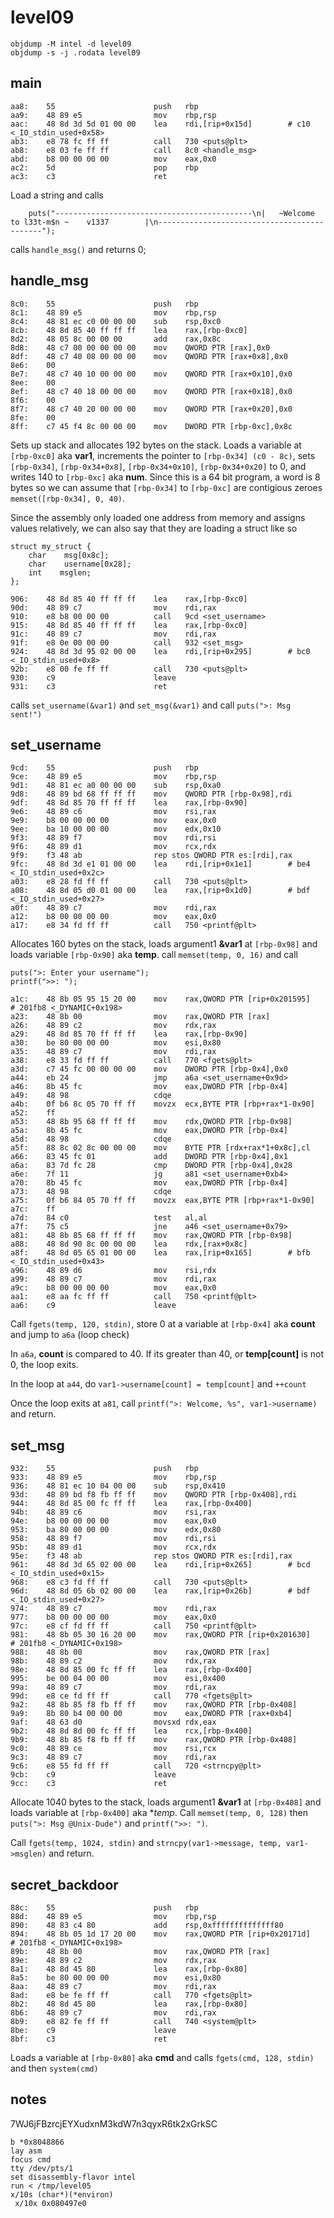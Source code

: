 # level09
```
objdump -M intel -d level09
objdump -s -j .rodata level09
```

## main
```
aa8:	55                   	push   rbp
aa9:	48 89 e5             	mov    rbp,rsp
aac:	48 8d 3d 5d 01 00 00 	lea    rdi,[rip+0x15d]        # c10 <_IO_stdin_used+0x58>
ab3:	e8 78 fc ff ff       	call   730 <puts@plt>
ab8:	e8 03 fe ff ff       	call   8c0 <handle_msg>
abd:	b8 00 00 00 00       	mov    eax,0x0
ac2:	5d                   	pop    rbp
ac3:	c3                   	ret    
```
Load a string and calls
```
    puts("--------------------------------------------\n|   ~Welcome to l33t-m$n ~    v1337        |\n--------------------------------------------");
```
calls `handle_msg()` and returns 0;

## handle_msg
```
8c0:	55                   	push   rbp
8c1:	48 89 e5             	mov    rbp,rsp
8c4:	48 81 ec c0 00 00 00 	sub    rsp,0xc0
8cb:	48 8d 85 40 ff ff ff 	lea    rax,[rbp-0xc0]
8d2:	48 05 8c 00 00 00    	add    rax,0x8c
8d8:	48 c7 00 00 00 00 00 	mov    QWORD PTR [rax],0x0
8df:	48 c7 40 08 00 00 00 	mov    QWORD PTR [rax+0x8],0x0
8e6:	00 
8e7:	48 c7 40 10 00 00 00 	mov    QWORD PTR [rax+0x10],0x0
8ee:	00 
8ef:	48 c7 40 18 00 00 00 	mov    QWORD PTR [rax+0x18],0x0
8f6:	00 
8f7:	48 c7 40 20 00 00 00 	mov    QWORD PTR [rax+0x20],0x0
8fe:	00 
8ff:	c7 45 f4 8c 00 00 00 	mov    DWORD PTR [rbp-0xc],0x8c

```
Sets up stack and allocates 192 bytes on the stack. Loads a variable at `[rbp-0xc0]` aka **var1**, increments the pointer to `[rbp-0x34] (c0 - 8c)`, sets  `[rbp-0x34]`, `[rbp-0x34+0x8]`, `[rbp-0x34+0x10]`, `[rbp-0x34+0x20]` to 0, and writes 140 to `[rbp-0xc]` aka **num**. Since this is a 64 bit program, a word is 8 bytes so we can assume that `[rbp-0x34]` to `[rbp-0xc]` are contigious zeroes `memset([rbp-0x34], 0, 40)`.

Since the assembly only loaded one address from memory and assigns values relatively, we can also say that they are loading a struct like so 
```
struct my_struct {
    char    msg[0x8c];
	char    username[0x28];
	int    msglen;
};
```

```
906:	48 8d 85 40 ff ff ff 	lea    rax,[rbp-0xc0]
90d:	48 89 c7             	mov    rdi,rax
910:	e8 b8 00 00 00       	call   9cd <set_username>
915:	48 8d 85 40 ff ff ff 	lea    rax,[rbp-0xc0]
91c:	48 89 c7             	mov    rdi,rax
91f:	e8 0e 00 00 00       	call   932 <set_msg>
924:	48 8d 3d 95 02 00 00 	lea    rdi,[rip+0x295]        # bc0 <_IO_stdin_used+0x8>
92b:	e8 00 fe ff ff       	call   730 <puts@plt>
930:	c9                   	leave  
931:	c3                   	ret    
```
calls `set_username(&var1)` and `set_msg(&var1)` and call `puts(">: Msg sent!")`

## set_username
```
9cd:	55                   	push   rbp
9ce:	48 89 e5             	mov    rbp,rsp
9d1:	48 81 ec a0 00 00 00 	sub    rsp,0xa0
9d8:	48 89 bd 68 ff ff ff 	mov    QWORD PTR [rbp-0x98],rdi
9df:	48 8d 85 70 ff ff ff 	lea    rax,[rbp-0x90]
9e6:	48 89 c6             	mov    rsi,rax
9e9:	b8 00 00 00 00       	mov    eax,0x0
9ee:	ba 10 00 00 00       	mov    edx,0x10
9f3:	48 89 f7             	mov    rdi,rsi
9f6:	48 89 d1             	mov    rcx,rdx
9f9:	f3 48 ab             	rep stos QWORD PTR es:[rdi],rax
9fc:	48 8d 3d e1 01 00 00 	lea    rdi,[rip+0x1e1]        # be4 <_IO_stdin_used+0x2c>
a03:	e8 28 fd ff ff       	call   730 <puts@plt>
a08:	48 8d 05 d0 01 00 00 	lea    rax,[rip+0x1d0]        # bdf <_IO_stdin_used+0x27>
a0f:	48 89 c7             	mov    rdi,rax
a12:	b8 00 00 00 00       	mov    eax,0x0
a17:	e8 34 fd ff ff       	call   750 <printf@plt>
```
Allocates 160 bytes on the stack, loads argument1 **&var1** at `[rbp-0x98]` and loads variable `[rbp-0x90]` aka **temp**. call `memset(temp, 0, 16)` and call 
```
puts(">: Enter your username");
printf(">>: ");
```

```
a1c:	48 8b 05 95 15 20 00 	mov    rax,QWORD PTR [rip+0x201595]        # 201fb8 <_DYNAMIC+0x198>
a23:	48 8b 00             	mov    rax,QWORD PTR [rax]
a26:	48 89 c2             	mov    rdx,rax
a29:	48 8d 85 70 ff ff ff 	lea    rax,[rbp-0x90]
a30:	be 80 00 00 00       	mov    esi,0x80
a35:	48 89 c7             	mov    rdi,rax
a38:	e8 33 fd ff ff       	call   770 <fgets@plt>
a3d:	c7 45 fc 00 00 00 00 	mov    DWORD PTR [rbp-0x4],0x0
a44:	eb 24                	jmp    a6a <set_username+0x9d>
a46:	8b 45 fc             	mov    eax,DWORD PTR [rbp-0x4]
a49:	48 98                	cdqe   
a4b:	0f b6 8c 05 70 ff ff 	movzx  ecx,BYTE PTR [rbp+rax*1-0x90]
a52:	ff 
a53:	48 8b 95 68 ff ff ff 	mov    rdx,QWORD PTR [rbp-0x98]
a5a:	8b 45 fc             	mov    eax,DWORD PTR [rbp-0x4]
a5d:	48 98                	cdqe   
a5f:	88 8c 02 8c 00 00 00 	mov    BYTE PTR [rdx+rax*1+0x8c],cl
a66:	83 45 fc 01          	add    DWORD PTR [rbp-0x4],0x1
a6a:	83 7d fc 28          	cmp    DWORD PTR [rbp-0x4],0x28
a6e:	7f 11                	jg     a81 <set_username+0xb4>
a70:	8b 45 fc             	mov    eax,DWORD PTR [rbp-0x4]
a73:	48 98                	cdqe   
a75:	0f b6 84 05 70 ff ff 	movzx  eax,BYTE PTR [rbp+rax*1-0x90]
a7c:	ff 
a7d:	84 c0                	test   al,al
a7f:	75 c5                	jne    a46 <set_username+0x79>
a81:	48 8b 85 68 ff ff ff 	mov    rax,QWORD PTR [rbp-0x98]
a88:	48 8d 90 8c 00 00 00 	lea    rdx,[rax+0x8c]
a8f:	48 8d 05 65 01 00 00 	lea    rax,[rip+0x165]        # bfb <_IO_stdin_used+0x43>
a96:	48 89 d6             	mov    rsi,rdx
a99:	48 89 c7             	mov    rdi,rax
a9c:	b8 00 00 00 00       	mov    eax,0x0
aa1:	e8 aa fc ff ff       	call   750 <printf@plt>
aa6:	c9                   	leave  
```
Call `fgets(temp, 120, stdin)`, store 0 at a variable at `[rbp-0x4]` aka **count** and jump to `a6a` (loop check)

In `a6a`, **count** is compared to 40. If its greater than 40, or **temp[count]** is not 0, the loop exits. 

In the loop at `a44`, do `var1->username[count] = temp[count]` and  `++count`

Once the loop exits at `a81`, call `printf(">: Welcome, %s", var1->username)` and return.

## set_msg
```
932:	55                   	push   rbp
933:	48 89 e5             	mov    rbp,rsp
936:	48 81 ec 10 04 00 00 	sub    rsp,0x410
93d:	48 89 bd f8 fb ff ff 	mov    QWORD PTR [rbp-0x408],rdi
944:	48 8d 85 00 fc ff ff 	lea    rax,[rbp-0x400]
94b:	48 89 c6             	mov    rsi,rax
94e:	b8 00 00 00 00       	mov    eax,0x0
953:	ba 80 00 00 00       	mov    edx,0x80
958:	48 89 f7             	mov    rdi,rsi
95b:	48 89 d1             	mov    rcx,rdx
95e:	f3 48 ab             	rep stos QWORD PTR es:[rdi],rax
961:	48 8d 3d 65 02 00 00 	lea    rdi,[rip+0x265]        # bcd <_IO_stdin_used+0x15>
968:	e8 c3 fd ff ff       	call   730 <puts@plt>
96d:	48 8d 05 6b 02 00 00 	lea    rax,[rip+0x26b]        # bdf <_IO_stdin_used+0x27>
974:	48 89 c7             	mov    rdi,rax
977:	b8 00 00 00 00       	mov    eax,0x0
97c:	e8 cf fd ff ff       	call   750 <printf@plt>
981:	48 8b 05 30 16 20 00 	mov    rax,QWORD PTR [rip+0x201630]        # 201fb8 <_DYNAMIC+0x198>
988:	48 8b 00             	mov    rax,QWORD PTR [rax]
98b:	48 89 c2             	mov    rdx,rax
98e:	48 8d 85 00 fc ff ff 	lea    rax,[rbp-0x400]
995:	be 00 04 00 00       	mov    esi,0x400
99a:	48 89 c7             	mov    rdi,rax
99d:	e8 ce fd ff ff       	call   770 <fgets@plt>
9a2:	48 8b 85 f8 fb ff ff 	mov    rax,QWORD PTR [rbp-0x408]
9a9:	8b 80 b4 00 00 00    	mov    eax,DWORD PTR [rax+0xb4]
9af:	48 63 d0             	movsxd rdx,eax
9b2:	48 8d 8d 00 fc ff ff 	lea    rcx,[rbp-0x400]
9b9:	48 8b 85 f8 fb ff ff 	mov    rax,QWORD PTR [rbp-0x408]
9c0:	48 89 ce             	mov    rsi,rcx
9c3:	48 89 c7             	mov    rdi,rax
9c6:	e8 55 fd ff ff       	call   720 <strncpy@plt>
9cb:	c9                   	leave  
9cc:	c3                   	ret    
```
Allocate 1040 bytes to the stack, loads argument1 **&var1** at `[rbp-0x408]` and loads variable at `[rbp-0x400]` aka **temp*. Call `memset(temp, 0, 128)` then `puts(">: Msg @Unix-Dude")` and `printf(">>: ")`.

Call `fgets(temp, 1024, stdin)` and `strncpy(var1->message, temp, var1->msglen)` and return.

## secret_backdoor
```
88c:	55                   	push   rbp
88d:	48 89 e5             	mov    rbp,rsp
890:	48 83 c4 80          	add    rsp,0xffffffffffffff80
894:	48 8b 05 1d 17 20 00 	mov    rax,QWORD PTR [rip+0x20171d]        # 201fb8 <_DYNAMIC+0x198>
89b:	48 8b 00             	mov    rax,QWORD PTR [rax]
89e:	48 89 c2             	mov    rdx,rax
8a1:	48 8d 45 80          	lea    rax,[rbp-0x80]
8a5:	be 80 00 00 00       	mov    esi,0x80
8aa:	48 89 c7             	mov    rdi,rax
8ad:	e8 be fe ff ff       	call   770 <fgets@plt>
8b2:	48 8d 45 80          	lea    rax,[rbp-0x80]
8b6:	48 89 c7             	mov    rdi,rax
8b9:	e8 82 fe ff ff       	call   740 <system@plt>
8be:	c9                   	leave  
8bf:	c3                   	ret  
```
Loads a variable at `[rbp-0x80]` aka **cmd** and calls `fgets(cmd, 128, stdin)` and then `system(cmd)`

## notes
7WJ6jFBzrcjEYXudxnM3kdW7n3qyxR6tk2xGrkSC
```
b *0x8048866
lay asm
focus cmd
tty /dev/pts/1
set disassembly-flavor intel
run < /tmp/level05
x/10s (char*)(*environ)
 x/10x 0x080497e0
```